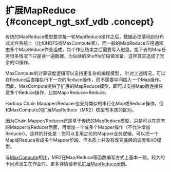 # 扩展MapReduce {#concept_ngt_sxf_vdb .concept}

传统的MapReduce模型要求每一轮MapReduce操作之后，数据必须落地到分布式文件系统上（比如HDFS或MaxCompute表）。而一般的MapReduce应用通常由多个MapReduce作业组成，每个作业结束之后需要写入磁盘，接下去的Map任务很多情况下只是读一遍数据，为后续的Shuffle阶段做准备，这样其实造成了冗余的IO操作。

MaxCompute的计算调度逻辑可以支持更复杂的编程模型， 针对上述情况，可以在Reduce后直接执行下一次的Reduce操作，而不需要中间插入一个Map操作。因此，MaxCompute提供了扩展的MapReduce模型，即可以支持Map后连接任意多个Reduce操作，比如Map\>Reduce\>Reduce。

Hadoop Chain Mappper/Reducer也支持类似的串行化Map或Reduce操作，但和MaxCompute的扩展MapReduce（MR2）模型有本质的区别。

因为Chain Mapper/Reducer还是基于传统的MapReduce模型，只是可以在原有的Mapper或Reducer后面，再增加一个或多个Mapper操作（不允许增加Reducer）。这样的好处是：您可以复用之前的Mapper业务逻辑，可以把一个Map或Reduce拆成多个Mapper阶段，但本质上并没有改变底层的调度和I/O模型。

与[MaxCompute](intl.zh-CN/用户指南/MapReduce/概要/MapReduce概述.md)相比，MR2在Map/Reduce等函数编写方式上基本一致，较大的不同点发生在作业时。更多详情请参见[扩展MapReduce示例](intl.zh-CN/用户指南/MapReduce/示例程序/Pipeline示例.md)。

